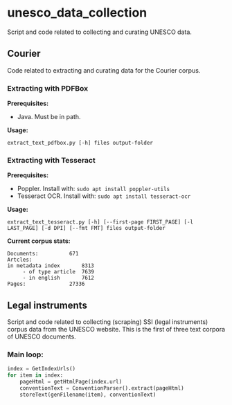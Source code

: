 # unesco_data_collection
Script and code related to collecting and curating UNESCO data.

## Courier

Code related to extracting and curating data for the Courier corpus.

### Extracting with PDFBox

__Prerequisites:__

- Java. Must be in path.

__Usage:__

    extract_text_pdfbox.py [-h] files output-folder

### Extracting with Tesseract

__Prerequisites:__

- Poppler. Install with: `sudo apt install poppler-utils`
- Tesseract OCR. Install with: `sudo apt install tesseract-ocr`

__Usage:__

    extract_text_tesseract.py [-h] [--first-page FIRST_PAGE] [-l LAST_PAGE] [-d DPI] [--fmt FMT] files output-folder


__Current corpus stats:__

    Documents:			671
    Artcles:
	in metadata index		8313
    	 - of type article	7639
    	 - in english		7612
    Pages:				27336


## Legal instruments

Script and code related to collecting (scraping) SSI (legal instruments) corpus data from the UNESCO website. This is the first of three text corpora of UNESCO documents.

### Main loop:

```python
index = GetIndexUrls()
for item in index:
    pageHtml = getHtmlPage(index.url)
    conventionText = ConventionParser().extract(pageHtml)
    storeText(genFilename(item), conventionText)
```